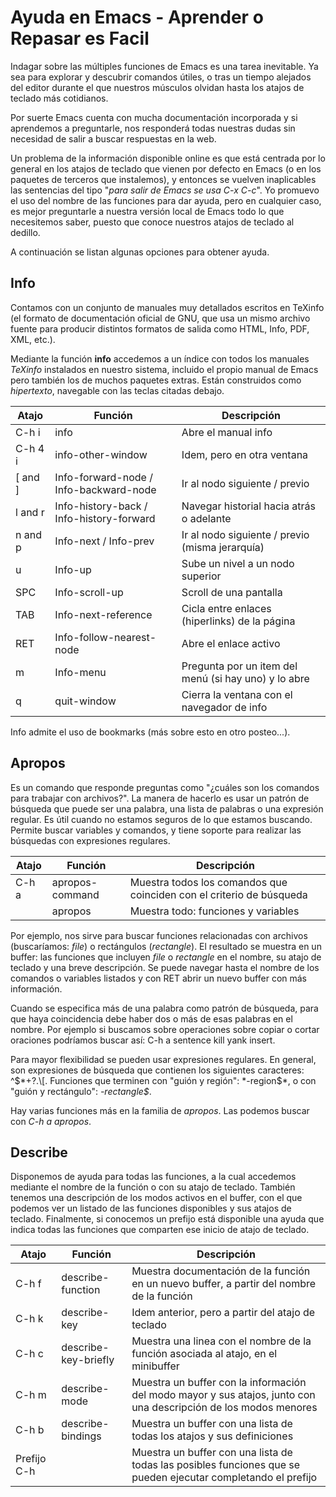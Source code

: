 # Ayuda en Emacs - Aprender o Repasar es Facil


Indagar sobre las múltiples funciones de Emacs es una tarea
inevitable. Ya sea para explorar y descubrir comandos útiles, o tras
un tiempo alejados del editor durante el que nuestros músculos olvidan
hasta los atajos de teclado más cotidianos.

Por suerte Emacs cuenta con mucha documentación incorporada y si
aprendemos a preguntarle, nos responderá todas nuestras dudas sin
necesidad de salir a buscar respuestas en la web. 

Un problema de la información disponible online es que está centrada
por lo general en los atajos de teclado que vienen por defecto en
Emacs (o en los paquetes de terceros que instalemos), y entonces se
vuelven inaplicables las sentencias del tipo "*para salir de Emacs se
usa C-x C-c*". Yo promuevo el uso del nombre de las funciones para dar
ayuda, pero en cualquier caso, es mejor preguntarle a nuestra versión
local de Emacs todo lo que necesitemos saber, puesto que conoce
nuestros atajos de teclado al dedillo.

A continuación se listan algunas opciones para obtener ayuda.

## Info

Contamos con un conjunto de manuales muy detallados escritos en
TeXinfo (el formato de documentación oficial de GNU, que usa un mismo
archivo fuente para producir distintos formatos de salida como HTML,
Info, PDF, XML, etc.).

Mediante la función **info** accedemos a un índice con todos
los manuales *TeXinfo* instalados en nuestro sistema, incluido el
propio manual de Emacs pero también los de muchos paquetes
extras. Están construidos como *hipertexto*, navegable con las teclas
citadas debajo.

| Atajo   | Función                                  | Descripción                                          |
|---------|------------------------------------------|------------------------------------------------------|
| C-h i   | info                                     | Abre el manual info                                  |
| C-h 4 i | info-other-window                        | Idem, pero en otra ventana                           |
| [ and ] | Info-forward-node / Info-backward-node   | Ir al nodo siguiente / previo                        |
| l and r | Info-history-back / Info-history-forward | Navegar historial hacia atrás o adelante             |
| n and p | Info-next / Info-prev                    | Ir al nodo siguiente / previo (misma jerarquía)      |
| u       | Info-up                                  | Sube un nivel a un nodo superior                     |
| SPC     | Info-scroll-up                           | Scroll de una pantalla                               |
| TAB     | Info-next-reference                      | Cicla entre enlaces (hiperlinks) de la página        |
| RET     | Info-follow-nearest-node                 | Abre el enlace activo                                |
| m       | Info-menu                                | Pregunta por un item del menú (si hay uno) y lo abre |
| q       | quit-window                              | Cierra la ventana con el navegador de info           |

Info admite el uso de bookmarks (más sobre esto en otro posteo...). 

## Apropos

Es un comando que responde preguntas como "¿cuáles son los comandos
para trabajar con archivos?". La manera de hacerlo es usar un patrón
de búsqueda que puede ser una palabra, una lista de palabras o una
expresión regular. Es útil cuando no estamos seguros de lo que estamos
buscando. Permite buscar variables y comandos, y tiene soporte para
realizar las búsquedas con expresiones regulares.

| Atajo | Función               | Descripción                                                          |
|-------|-----------------------|----------------------------------------------------------------------|
| C-h a | apropos-command       | Muestra todos los comandos que coinciden con el criterio de búsqueda |
|       | apropos               | Muestra todo: funciones y variables                                  |

Por ejemplo, nos sirve para buscar funciones relacionadas con archivos
(buscaríamos: *file*) o rectángulos (*rectangle*). El resultado se
muestra en un buffer: las funciones que incluyen *file* o *rectangle*
en el nombre, su atajo de teclado y una breve descripción. Se puede
navegar hasta el nombre de los comandos o variables listados y con RET
abrir un nuevo buffer con más información.

Cuando se especifica más de una palabra como patrón de búsqueda, para
que haya coincidencia debe haber dos o más de esas palabras en el
nombre. Por ejemplo si buscamos sobre operaciones sobre copiar o
cortar oraciones podríamos buscar así: C-h a sentence kill yank insert.

Para mayor flexibilidad se pueden usar expresiones regulares. En
general, son expresiones de búsqueda que contienen los siguientes
caracteres: ^$*+?.\[. Funciones que terminen con "guión y región":
*-region$*, o con "guión y rectángulo": *-rectangle$*. 

Hay varias funciones más en la familia de *apropos*. Las podemos
buscar con *C-h a apropos*.

## Describe

Disponemos de ayuda para todas las funciones, a la cual accedemos
mediante el nombre de la función o con su atajo de teclado. También
tenemos una descripción de los modos activos en el buffer, con el que
podemos ver un listado de las funciones disponibles y sus atajos de
teclado. Finalmente, si conocemos un prefijo está disponible una ayuda
que indica todas las funciones que comparten ese inicio de atajo de
teclado.

| Atajo       | Función              | Descripción                                                                                                      |
|-------------|----------------------|------------------------------------------------------------------------------------------------------------------|
| C-h f       | describe-function    | Muestra documentación de la función en un nuevo buffer, a partir del nombre de la función                        |
| C-h k       | describe-key         | Idem anterior, pero a partir del atajo de teclado                                                                |
| C-h c       | describe-key-briefly | Muestra una linea con el nombre de la función asociada al atajo, en el minibuffer                                |
| C-h m       | describe-mode        | Muestra un buffer con la información del modo mayor y sus atajos, junto con una descripción de los modos menores |
| C-h b       | describe-bindings    | Muestra un buffer con una lista de todas los atajos y sus definiciones                                           |
| Prefijo C-h |                      | Muestra un buffer con una lista de todas las posibles funciones que se pueden ejecutar completando el prefijo    |







